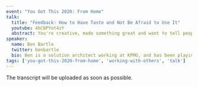 ```yaml
---
event: "You Got This 2020: From Home"
talk:
  title: "Feedback: How to Have Taste and Not Be Afraid to Use It"
  youtube: 4hC6PYot4zY
  abstract: You're creative, made something great and want to tell people about it. In this talk, we will walk through some examples of how to maximise feedback on ideas from both your peers and managers to ensure your idea gets championed and you get the credit you deserve.
speaker:
  name: Ben Bartle
  twitter: benbartle
  bio: Ben is a solution architect working at KPMG, and has been playing around making thing in software since he was 14. He loves retro tech, repairing old bicycles, JRPGs from the 90s and making pizza in the back garden.
tags: ['you-got-this-2020-from-home', 'working-with-others', 'talk']
---
```


The transcript will be uploaded as soon as possible.